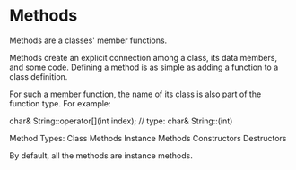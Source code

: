 # Methods

Methods are a classes' member functions.

Methods create an explicit connection among a class, its data members, and some code. Defining a method is as simple as adding a function to a class definition.

For such a member function, the name of its class is also part of the function type. For example:

  char& String::operator[](int index); // type: char& String::(int)


Method Types:
  Class Methods
  Instance Methods
  Constructors
  Destructors

By default, all the methods are instance methods.
